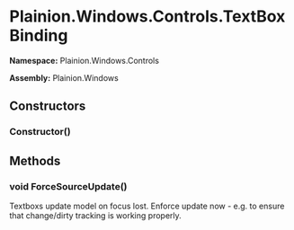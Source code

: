 
# Plainion.Windows.Controls.TextBoxBinding

**Namespace:** Plainion.Windows.Controls

**Assembly:** Plainion.Windows


## Constructors

### Constructor()


## Methods

### void ForceSourceUpdate()

Textboxs update model on focus lost. Enforce update now - e.g. to ensure that change/dirty tracking is working properly.
